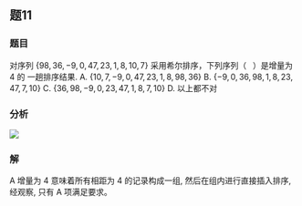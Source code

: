 ## 题11
### 题目
对序列 $\{ {98},{36}, - 9,0,{47},{23},1,8,{10},7\}$ 采用希尔排序，下列序列（ $\;$ ）是增量为 4 的 一趟排序结果.
A. $\{ {10},7, - 9,0,{47},{23},1,8,{98},{36}\}$ 
B. $\{  - 9,0,{36},{98},1,8,{23},{47},7,{10}\}$
C. $\{ {36},{98}, - 9,0,{23},{47},1,8,7,{10}\}$ 
D. 以上都不对
### 分析
![](https://img.hwenyi.tech/202409301429142.webp)
### 解
A
增量为 4 意味着所有相距为 4 的记录构成一组, 然后在组内进行直接插入排序, 经观察, 只有 A 项满足要求。
